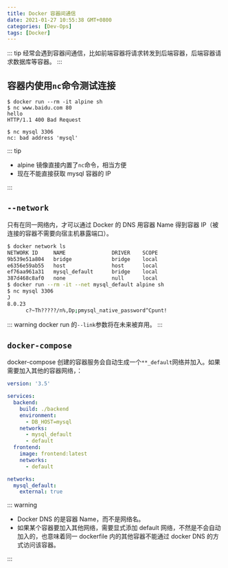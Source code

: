 ```yaml
---
title: Docker 容器间通信
date: 2021-01-27 10:55:38 GMT+0800
categories: [Dev-Ops]
tags: [Docker]
---
```


::: tip
经常会遇到容器间通信，比如前端容器将请求转发到后端容器，后端容器请求数据库等容器。
:::

<!-- more -->

## 容器内使用`nc`命令测试连接

```
$ docker run --rm -it alpine sh
$ nc www.baidu.com 80
hello
HTTP/1.1 400 Bad Request

$ nc mysql 3306
nc: bad address 'mysql'
```

::: tip

- alpine 镜像直接内置了`nc`命令，相当方便
- 现在不能直接获取 mysql 容器的 IP

:::

## `--network`

只有在同一网络内，才可以通过 Docker 的 DNS 用容器 Name 得到容器 IP（被连接的容器不需要向宿主机暴露端口）。

```zsh
$ docker network ls
NETWORK ID     NAME               DRIVER    SCOPE
9b539e51a804   bridge             bridge    local
e6356e59ab55   host               host      local
ef76aa961a31   mysql_default      bridge    local
387d468c8af0   none               null      local
$ docker run --rm -it --net mysql_default alpine sh
$ nc mysql 3306
J
8.0.23
      c?~Th?????/n%,Dp;pmysql_native_password^Cpunt!
```

::: warning
docker run 的`--link`参数将在未来被弃用。
:::

## `docker-compose`

docker-compose 创建的容器服务会自动生成一个`**_default`网络并加入。如果需要加入其他的容器网络，：

```yml
version: '3.5'

services:
  backend:
    build: ./backend
    environment:
      - DB_HOST=mysql
    networks:
      - mysql_default
      - default
  frontend:
    image: frontend:latest
    networks:
      - default

networks:
  mysql_default:
    external: true
```

::: warning

- Docker DNS 的是容器 Name，而不是网络名。
- 如果某个容器要加入其他网络，需要显式添加 default 网络，不然是不会自动加入的，也意味着同一 dockerfile 内的其他容器不能通过 docker DNS 的方式访问该容器。

:::
